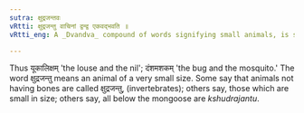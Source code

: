```yaml
---
sutra: क्षुद्रजन्तवः
vRtti: क्षुद्रजन्तु वाचिनां द्वन्द्व एकवद्भवति ॥
vRtti_eng: A _Dvandva_ compound of words signifying small animals, is singular.

---
```

Thus यूकालिक्षम् 'the louse and the nil'; दंशमशकम् 'the bug and the mosquito.' The word क्षुद्रजन्तु means an animal of a very small size. Some say that animals not having bones are called क्षुद्रजन्तु, (invertebrates); others say, those which are small in size; others say, all below the mongoose are _kshudrajantu_.